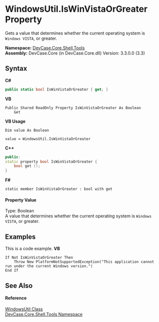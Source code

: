 # WindowsUtil.IsWinVistaOrGreater Property 
 

Gets a value that determines whether the current operating system is `Windows VISTA`, or greater.

**Namespace:**&nbsp;<a href="N_DevCase_Core_Shell_Tools">DevCase.Core.Shell.Tools</a><br />**Assembly:**&nbsp;DevCase.Core (in DevCase.Core.dll) Version: 3.3.0.0 (3.3)

## Syntax

**C#**<br />
``` C#
public static bool IsWinVistaOrGreater { get; }
```

**VB**<br />
``` VB
Public Shared ReadOnly Property IsWinVistaOrGreater As Boolean
	Get
```

**VB Usage**<br />
``` VB Usage
Dim value As Boolean

value = WindowsUtil.IsWinVistaOrGreater

```

**C++**<br />
``` C++
public:
static property bool IsWinVistaOrGreater {
	bool get ();
}
```

**F#**<br />
``` F#
static member IsWinVistaOrGreater : bool with get

```


#### Property Value
Type: Boolean<br />A value that determines whether the current operating system is `Windows VISTA`, or greater.

## Examples
This is a code example. 
**VB**<br />
``` VB
If Not IsWinVistaOrGreater Then
    Throw New PlatformNotSupportedException("This application cannot run under the current Windows version.")
End If
```


## See Also


#### Reference
<a href="T_DevCase_Core_Shell_Tools_WindowsUtil">WindowsUtil Class</a><br /><a href="N_DevCase_Core_Shell_Tools">DevCase.Core.Shell.Tools Namespace</a><br />